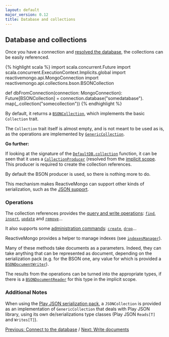 ```yaml
---
layout: default
major_version: 0.12
title: Database and collections
---
```


## Database and collections

Once you have a connection and [resolved the database](./connect-database.html), the collections can be easily referenced.

{% highlight scala %}
import scala.concurrent.Future
import scala.concurrent.ExecutionContext.Implicits.global
import reactivemongo.api.MongoConnection
import reactivemongo.api.collections.bson.BSONCollection

def dbFromConnection(connection: MongoConnection): Future[BSONCollection] =
  connection.database("somedatabase").
    map(_.collection("somecollection"))
{% endhighlight %}

By default, it returns a [`BSONCollection`](../../api/index.html#reactivemongo.api.collections.bson.BSONCollection), which implements the basic `Collection` trait.

The `Collection` trait itself is almost empty, and is not meant to be used as is, as the operations are implemented by [`GenericCollection`](../../api/index.html#reactivemongo.api.collections.GenericCollection).

**Go further:**

If looking at the signature of the [`DefaultDB.collection`](../../api/index.html#reactivemongo.api.DefaultDB@collection[C%3C:reactivemongo.api.Collection](name:String,failoverStrategy:reactivemongo.api.FailoverStrategy)(implicitproducer:reactivemongo.api.CollectionProducer[C]):C) function, it can be seen that it uses a [`CollectionProducer`](../../api/index.html#reactivemongo.api.CollectionProducer) (resolved from the [implicit scope](http://docs.scala-lang.org/tutorials/FAQ/finding-implicits.html). This producer is required to create the collection references.

By default the BSON producer is used, so there is nothing more to do.

This mechanism makes ReactiveMongo can support other kinds of serialization, such as the [JSON support](../json/overview.html).

### Operations

The collection references provides the [query and write operations](https://docs.mongodb.com/manual/reference/command/#query-and-write-operation-commands): [`find`](../../api/index.html#reactivemongo.api.collections.GenericCollection@find[S,P](selector:S,projection:P)(implicitswriter:GenericCollection.this.pack.Writer[S],implicitpwriter:GenericCollection.this.pack.Writer[P]):reactivemongo.api.collections.GenericQueryBuilder[GenericCollection.this.pack.type]), [`insert`](../../api/index.html#reactivemongo.api.collections.GenericCollection@insert[T](document:T,writeConcern:reactivemongo.api.commands.WriteConcern)(implicitwriter:GenericCollection.this.pack.Writer[T],implicitec:scala.concurrent.ExecutionContext):scala.concurrent.Future[reactivemongo.api.commands.WriteResult]), [`update`](../../api/index.html#reactivemongo.api.collections.GenericCollection@update[S,U](selector:S,update:U,writeConcern:reactivemongo.api.commands.WriteConcern,upsert:Boolean,multi:Boolean)(implicitselectorWriter:GenericCollection.this.pack.Writer[S],implicitupdateWriter:GenericCollection.this.pack.Writer[U],implicitec:scala.concurrent.ExecutionContext):scala.concurrent.Future[reactivemongo.api.commands.UpdateWriteResult]) and [`remove`](../../api/index.html#reactivemongo.api.collections.GenericCollection@remove[T](query:T,writeConcern:reactivemongo.api.commands.WriteConcern,firstMatchOnly:Boolean)(implicitwriter:GenericCollection.this.pack.Writer[T],implicitec:scala.concurrent.ExecutionContext):scala.concurrent.Future[reactivemongo.api.commands.WriteResult])...

It also supports some [administration commands](https://docs.mongodb.com/manual/reference/command/#instance-administration-commands): [`create`](../../api/index.html#reactivemongo.api.collections.GenericCollection@create(autoIndexId:Boolean)(implicitec:scala.concurrent.ExecutionContext):scala.concurrent.Future[Unit]), [`drop`](../../api/index.html#reactivemongo.api.collections.GenericCollection@drop(failIfNotFound:Boolean)(implicitec:scala.concurrent.ExecutionContext):scala.concurrent.Future[Boolean])...

ReactiveMongo provides a helper to manage indexes (see [`indexesManager`](../../api/index.html#reactivemongo.api.collections.GenericCollection@indexesManager(implicitec:scala.concurrent.ExecutionContext):reactivemongo.api.indexes.CollectionIndexesManager)).

Many of these methods take documents as a parameters.
Indeed, they can take anything that can be represented as document, depending on the serialization pack (e.g. for the BSON one, any value for which is provided a [`BSONDocumentWriter`](../bson/typeclasses.html)).

The results from the operations can be turned into the appropriate types, if there is a [`BSONDocumentReader`](../../api/index.html#reactivemongo.bson.BSONDocumentReader) for this type in the implicit scope.

### Additional Notes

When using the [Play JSON serialization pack](../json/overview.html), a `JSONCollection` is provided as an implementation of `GenericCollection` that deals with Play JSON library, using its own de/serializations type classes (Play JSON `Reads[T]` and `Writes[T]`).

[Previous: Connect to the database](./connect-database.html) / [Next: Write documents](./write-documents.html)
